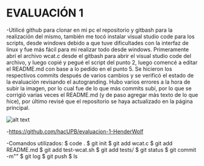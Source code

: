 <h1> EVALUACIÓN 1 </h1>

-Utilicé github para clonar en mi pc el repositorio y gitbash para la realización del mismo, también me tocó instalar visual studio code para los scripts, desde windows debido a que tuve dificultades con la interfaz de linux y fue más fácil para mí realizar todo desde windows. Primeramente abrí el archivo wcat.c desde el gitbash para abrir el visual studio code del archivo, y luego copié y pegué el script del punto 2, luego comencé a editar el README.md con base a lo pedido en el punto 5. Se hicieron los respectivos commits después de varios cambios y se verificó el estado de la evaluación revisando el autogranding. Hubo varios errores a la hora de subir la imagen, por lo cual fue de lo que más commits subí, por lo que se corrigió varias veces el README.md (y de paso agregar más texto de lo que hice), por último revisé que el repositorio se haya actualizado en la página principal.

![alt text](https://i.imgur.com/uoUAUAR.jpeg)

-https://github.com/hacUPB/evaluacion-1-HenderWolf

-Comandos utilizados: 
$ code .
$ git init
$ git add wcat.c
$ git add README.md
$ git add test-wcat.sh
$ git add tests/
$ git status
$ git commit -m""
$ git log
$ git push
$ ls